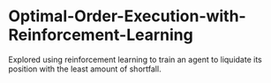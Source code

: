 # Optimal-Order-Execution-with-Reinforcement-Learning
Explored using reinforcement learning to train an agent to liquidate its position with the least amount of shortfall. 
